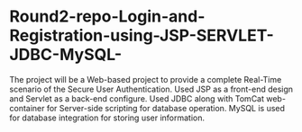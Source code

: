 # Round2-repo-Login-and-Registration-using-JSP-SERVLET-JDBC-MySQL-
The project will be a Web-based project to provide a complete Real-Time scenario of the Secure User Authentication.
Used JSP as a front-end design and Servlet as a back-end configure.
Used JDBC along with TomCat web-container for Server-side scripting for database operation.
MySQL is used for database integration for storing user information.
